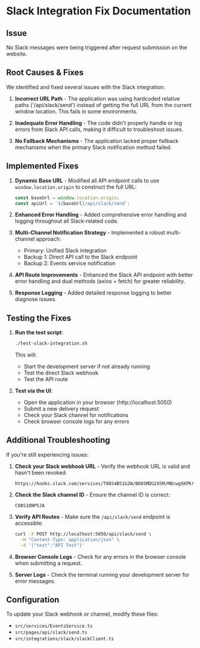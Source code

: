 # Slack Integration Fix Documentation

## Issue
No Slack messages were being triggered after request submission on the website.

## Root Causes & Fixes
We identified and fixed several issues with the Slack integration:

1. **Incorrect URL Path** - The application was using hardcoded relative paths ('/api/slack/send') instead of getting the full URL from the current window location. This fails in some environments.

2. **Inadequate Error Handling** - The code didn't properly handle or log errors from Slack API calls, making it difficult to troubleshoot issues.

3. **No Fallback Mechanisms** - The application lacked proper fallback mechanisms when the primary Slack notification method failed.

## Implemented Fixes

1. **Dynamic Base URL** - Modified all API endpoint calls to use `window.location.origin` to construct the full URL:
   ```js
   const baseUrl = window.location.origin;
   const apiUrl = `${baseUrl}/api/slack/send`;
   ```

2. **Enhanced Error Handling** - Added comprehensive error handling and logging throughout all Slack-related code.

3. **Multi-Channel Notification Strategy** - Implemented a robust multi-channel approach:
   - Primary: Unified Slack integration
   - Backup 1: Direct API call to the Slack endpoint
   - Backup 2: Events service notification

4. **API Route Improvements** - Enhanced the Slack API endpoint with better error handling and dual methods (axios + fetch) for greater reliability.

5. **Response Logging** - Added detailed response logging to better diagnose issues.

## Testing the Fixes

1. **Run the test script**:
   ```bash
   ./test-slack-integration.sh
   ```
   This will:
   - Start the development server if not already running
   - Test the direct Slack webhook
   - Test the API route

2. **Test via the UI**:
   - Open the application in your browser (http://localhost:5050)
   - Submit a new delivery request
   - Check your Slack channel for notifications
   - Check browser console logs for any errors

## Additional Troubleshooting

If you're still experiencing issues:

1. **Check your Slack webhook URL** - Verify the webhook URL is valid and hasn't been revoked:
   ```
   https://hooks.slack.com/services/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
   ```

2. **Check the Slack channel ID** - Ensure the channel ID is correct:
   ```
   C08S18NP5JA
   ```

3. **Verify API Routes** - Make sure the `/api/slack/send` endpoint is accessible:
   ```bash
   curl -X POST http://localhost:5050/api/slack/send \
     -H "Content-Type: application/json" \
     -d '{"text":"API Test"}'
   ```

4. **Browser Console Logs** - Check for any errors in the browser console when submitting a request.

5. **Server Logs** - Check the terminal running your development server for error messages.

## Configuration

To update your Slack webhook or channel, modify these files:
- `src/services/EventsService.ts`
- `src/pages/api/slack/send.ts`
- `src/integrations/slack/slackClient.ts` 